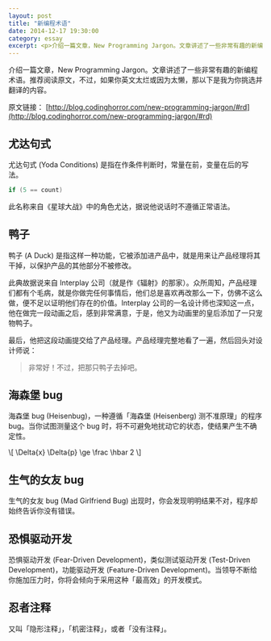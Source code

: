 ```yaml
---
layout: post
title: "新编程术语"
date: 2014-12-17 19:30:00
category: essay
excerpt: <p>介绍一篇文章，New Programming Jargon。文章讲述了一些非常有趣的新编程术语。推荐阅读原文，不过，如果你英文太烂或因为太懒，那以下是我为你挑选并翻译的内容。</p>
---
```


介绍一篇文章，New Programming Jargon。文章讲述了一些非常有趣的新编程术语。推荐阅读原文，不过，如果你英文太烂或因为太懒，那以下是我为你挑选并翻译的内容。

原文链接： [http://blog.codinghorror.com/new-programming-jargon/#rd](http://blog.codinghorror.com/new-programming-jargon/#rd)

## 尤达句式

尤达句式 (Yoda Conditions) 是指在作条件判断时，常量在前，变量在后的写法。

```cpp
if (5 == count)
```

此名称来自《星球大战》中的角色尤达，据说他说话时不遵循正常语法。

## 鸭子

鸭子 (A Duck) 是指这样一种功能，它被添加进产品中，就是用来让产品经理将其干掉，以保护产品的其他部分不被修改。

此典故据说来自 Interplay 公司（就是作《辐射》的那家）。众所周知，产品经理们都有个毛病，就是你做完任何事情后，他们总是喜欢再改那么一下，仿佛不这么做，便不足以证明他们存在的价值。Interplay 公司的一名设计师也深知这一点，他在做完一段动画之后，感到非常满意，于是，他又为动画里的皇后添加了一只宠物鸭子。

最后，他把这段动画提交给了产品经理。产品经理完整地看了一遍，然后回头对设计师说：

> 非常好！不过，把那只鸭子去掉吧。

## 海森堡 bug

海森堡 bug (Heisenbug)，一种遵循「海森堡 (Heisenberg) 测不准原理」的程序 bug。当你试图测量这个 bug 时，将不可避免地扰动它的状态，使结果产生不确定性。

\\[
\Delta{x} \Delta{p} \ge \frac \hbar 2
\\]

## 生气的女友 bug

生气的女友 bug (Mad Girlfriend Bug) 出现时，你会发现明明结果不对，程序却始终告诉你没有错误。

## 恐惧驱动开发

恐惧驱动开发 (Fear-Driven Development)，类似测试驱动开发 (Test-Driven Development)，功能驱动开发 (Feature-Driven Development)。当领导不断给你施加压力时，你将会倾向于采用这种「最高效」的开发模式。

## 忍者注释

又叫「隐形注释」，「机密注释」，或者「没有注释」。
